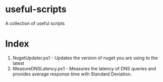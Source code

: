 # useful-scripts
A collection of useful scripts 

# Index

1. NugetUpdater.ps1 - Updates the version of nuget you are using to the latest
2. MeasureDNSLatency.ps1 - Measures the latency of DNS queries and provides average response time with Standard Deviation.

